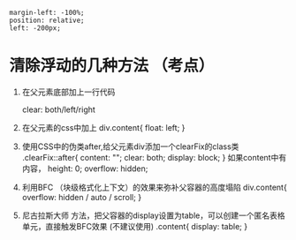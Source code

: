     margin-left: -100%;
    position: relative;
    left: -200px;  
   
# 清除浮动的几种方法 （考点）
1. 在父元素底部加上一行代码
    <div style="clear:left"></div>
    clear: both/left/right  

2. 在父元素的css中加上
div.content{
    float: left;
}

3. 使用CSS中的伪类after,给父元素div添加一个clearFix的class类
.clearFix::after{
    content: "";
    clear: both;
    display: block;
} 
       如果content中有内容，
       height: 0;
       overflow: hidden;

4. 利用BFC （块级格式化上下文）的效果来弥补父容器的高度塌陷
div.content{
    overflow: hidden / auto / scroll;
}

5. 尼古拉斯大师 方法，把父容器的display设置为table，可以创建一个匿名表格单元，直接触发BFC效果  (不建议使用)
.content{
    display: table;
}